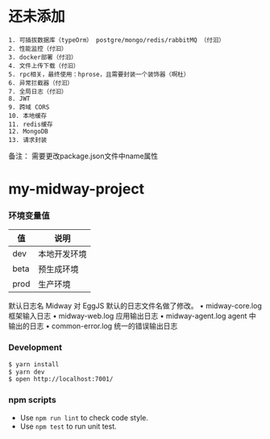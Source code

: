 # 还未添加
    1. 可插拔数据库（typeOrm） postgre/mongo/redis/rabbitMQ （付汩）
    2. 性能监控（付汩）
    3. docker部署（付汩）
    4. 文件上传下载（付汩）
    5. rpc相关，最终使用：hprose，且需要封装一个装饰器（啊杜）
    6. 异常拦截器（付汩）
    7. 全局日志（付汩）
    8. JWT
    9. 跨域 CORS
    10. 本地缓存
    11. redis缓存
    12. MongoDB
    13. 请求封装
    
备注： 需要更改package.json文件中name属性
# my-midway-project



### 环境变量值
| 值 | 说明 |
|  ----  | ----  |
|  dev  | 本地开发环境  |
|  beta  | 预生成环境  |
|  prod  | 生产环境  |

默认日志名
Midway 对 EggJS 默认的日志文件名做了修改。
• midway-core.log 框架输入日志
• midway-web.log 应用输出日志
• midway-agent.log agent 中输出的日志
• common-error.log 统一的错误输出日志

### Development

```bash
$ yarn install
$ yarn dev
$ open http://localhost:7001/
```


### npm scripts

- Use `npm run lint` to check code style.
- Use `npm test` to run unit test.


[midway]: https://midwayjs.org

